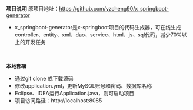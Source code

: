 **项目说明** 
原项目地址：https://github.com/yzcheng90/x_springboot-generator
- x_springboot-generator是x-springboot项目的代码生成器，可在线生成controller、entity、xml、dao、service、html、js、sql代码，减少70%以上的开发任务
<br> 


 **本地部署**
- 通过git clone 或下载源码
- 修改application.yml，更新MySQL账号和密码、数据库名称
- Eclipse、IDEA运行Application.java，则可启动项目
- 项目访问路径：http://localhost:8085




